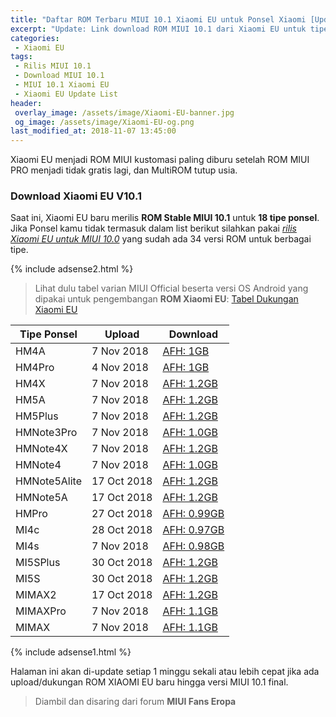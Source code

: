 ```yaml
---
title: "Daftar ROM Terbaru MIUI 10.1 Xiaomi EU untuk Ponsel Xiaomi [Update]"
excerpt: "Update: Link download ROM MIUI 10.1 dari Xiaomi EU untuk tipe-tipe ponsel yang sudah didukung"
categories:
 - Xiaomi EU
tags:
 - Rilis MIUI 10.1
 - Download MIUI 10.1
 - MIUI 10.1 Xiaomi EU
 - Xiaomi EU Update List
header:
 overlay_image: /assets/image/Xiaomi-EU-banner.jpg
 og_image: /assets/image/Xiaomi-EU-og.png
last_modified_at: 2018-11-07 13:45:00
---
```


Xiaomi EU menjadi ROM MIUI kustomasi paling diburu setelah ROM MIUI PRO menjadi tidak gratis lagi, dan MultiROM tutup usia.

### Download Xiaomi EU V10.1

Saat ini, Xiaomi EU baru merilis **ROM Stable MIUI 10.1** untuk **18 tipe ponsel**. Jika Ponsel kamu tidak termasuk dalam list berikut silahkan pakai _[rilis Xiaomi EU untuk MIUI 10.0](/update-xiaomi-eu-v10-stabil-terbaru)_ yang sudah ada 34 versi ROM untuk berbagai tipe.

{% include adsense2.html %}

> Lihat dulu tabel varian MIUI Official beserta versi OS Android yang dipakai untuk pengembangan **ROM Xiaomi EU**: [Tabel Dukungan Xiaomi EU](/assets/image/Xiaomi-EU-v10-List.png)

| Tipe Ponsel | Upload | Download |
|------|------|------|
| HM4A | 7 Nov 2018 | [AFH: 1GB](/dl/afh?fid=11410963190603841961&size=1.0GB&name=xiaomi.eu_multi_HM4A_V10.1.1.0.MCCCNFI_v10-6.0.zip) |
| HM4Pro | 4 Nov 2018 | [AFH: 1GB](/dl/afh?fid=11410932744536995242&size=1.0GB&name=xiaomi.eu_multi_HM4Pro_V10.1.1.0.MBECNFI_v10-6.0.zip) |
| HM4X | 7 Nov 2018 | [AFH: 1.2GB](/dl/afh?fid=11410963190603841954&size=1.2GB&name=xiaomi.eu_multi_HM4X_V10.1.1.0.NAMCNFI_v10-7.1.zip) |
| HM5A | 7 Nov 2018 | [AFH: 1.2GB](/dl/afh?fid=11410963190603841957&size=1.2GB&name=xiaomi.eu_multi_HM5A_V10.1.1.0.NCKCNFI_v10-7.1.zip) |
| HM5Plus | 7 Nov 2018 | [AFH: 1.2GB](/dl/afh?fid=11410932744536987046&size=1.2GB&name=xiaomi.eu_multi_HM5Plus_V10.1.1.0.NEGCNFI_v10-7.1.zip) |
| HMNote3Pro | 7 Nov 2018 | [AFH: 1.0GB](/dl/afh?fid=11410963190603841962&size=1.0GB&name=xiaomi.eu_multi_HMNote3Pro_V10.1.1.0.MHOCNFI_v10-6.0.zip) |
| HMNote4X | 7 Nov 2018 | [AFH: 1.2GB](/dl/afh?fid=11410963190603841955&size=1.2GB&name=xiaomi.eu_multi_HMNote4X_V10.1.1.0.NCFCNFI_v10-7.0.zip) |
| HMNote4 | 7 Nov 2018 | [AFH: 1.0GB](/dl/afh?fid=11410963190603841959&size=1.0GB&name=xiaomi.eu_multi_HMNote4_V10.1.2.0.MBFCNFI_v10-6.0.zip) |
| HMNote5Alite | 17 Oct 2018 | [AFH: 1.2GB](/dl/afh?fid=11410932744536981856&size=1.2GB&name=xiaomi.eu_multi_HMNote5ALITE_V10.1.1.0.NDFCNFI_v10-7.1.zip) |
| HMNote5A | 17 Oct 2018 | [AFH: 1.2GB](/dl/afh?fid=11410932744536981855&size=1.2GB&name=xiaomi.eu_multi_HMNote5A_V10.1.1.0.NDKCNFI_v10-7.1.zip) |
| HMPro | 27 Oct 2018 | [AFH: 0.99GB](/dl/afh?fid=11410932744536989415&size=0.99GB&name=xiaomi.eu_multi_HMPro_V10.1.3.0.MHQCNFI_v10-6.0.zip) |
| MI4c | 28 Oct 2018 | [AFH: 0.97GB](/dl/afh?fid=11410932744536990511&size=0.97GB&name=xiaomi.eu_multi_MI4c_V10.1.1.0.NXKCNFI_v10-7.0.zip) |
| MI4s | 7 Nov 2018 | [AFH: 0.98GB](/dl/afh?fid=11410963190603841958&size=0.98GB&name=xiaomi.eu_multi_MI4s_V10.1.1.0.NAJCNFI_v10-7.0.zip) |
| MI5SPlus | 30 Oct 2018 | [AFH: 1.2GB](/dl/afh?fid=11410932744536991812&size=1.2GB&name=xiaomi.eu_multi_MI5SPlus_V10.1.1.0.NBGCNFI_v10-7.0.zip) |
| MI5S | 30 Oct 2018 | [AFH: 1.2GB](/dl/afh?fid=11410932744536991813&size=1.2GB&name=xiaomi.eu_multi_MI5S_V10.1.1.0.NAGCNFI_v10-7.0.zip) |
| MIMAX2 | 17 Oct 2018 | [AFH: 1.2GB](/dl/afh?fid=11410932744536981857&size=1.2GB&name=xiaomi.eu_multi_MIMAX2_V10.1.1.0.NDDCNFI_v10-7.1.zip) |
| MIMAXPro | 7 Nov 2018 | [AFH: 1.1GB](/dl/afh?fid=11410963190603841960&size=1.1GB&name=xiaomi.eu_multi_MIMAXPro_V10.1.1.0.NBDCNFI_v10-7.0.zip) |
| MIMAX | 7 Nov 2018 | [AFH: 1.1GB](/dl/afh?fid=11410963190603841956&size=1.1GB&name=xiaomi.eu_multi_MIMAX_V10.1.1.0.NBCCNFI_v10-7.0.zip) |

{% include adsense1.html %}

Halaman ini akan di-update setiap 1 minggu sekali atau lebih cepat jika ada upload/dukungan ROM XIAOMI EU baru hingga versi MIUI 10.1 final.

> Diambil dan disaring dari forum **MIUI Fans Eropa**